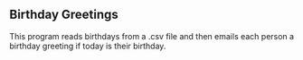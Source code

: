 ## Birthday Greetings
This program reads birthdays from a .csv file and then emails each person a birthday greeting if today is their birthday.
